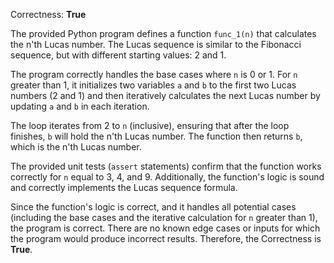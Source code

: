 Correctness: **True**

The provided Python program defines a function `func_1(n)` that calculates the n'th Lucas number. The Lucas sequence is similar to the Fibonacci sequence, but with different starting values: 2 and 1.

The program correctly handles the base cases where `n` is 0 or 1. For `n` greater than 1, it initializes two variables `a` and `b` to the first two Lucas numbers (2 and 1) and then iteratively calculates the next Lucas number by updating `a` and `b` in each iteration.

The loop iterates from 2 to `n` (inclusive), ensuring that after the loop finishes, `b` will hold the n'th Lucas number. The function then returns `b`, which is the n'th Lucas number.

The provided unit tests (`assert` statements) confirm that the function works correctly for `n` equal to 3, 4, and 9. Additionally, the function's logic is sound and correctly implements the Lucas sequence formula.

Since the function's logic is correct, and it handles all potential cases (including the base cases and the iterative calculation for `n` greater than 1), the program is correct. There are no known edge cases or inputs for which the program would produce incorrect results. Therefore, the Correctness is **True**.